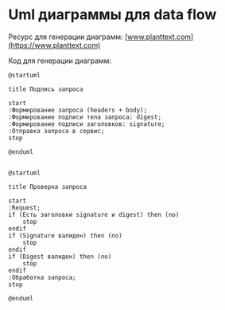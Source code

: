 # Uml диаграммы для data flow

Ресурс для генерации диаграмм:
[www.planttext.com](https://www.planttext.com)

Код для генерации диаграмм:

```
@startuml

title Подпись запроса

start 
:Формирование запроса (headers + body);
:Формирование подписи тела запроса: digest;
:Формирование подписи заголовков: signature;
:Отправка запроса в сервис;
stop

@enduml


@startuml

title Проверка запроса

start
:Request;
if (Есть заголовки signature и digest) then (no)
    stop
endif
if (Signature валиден) then (no)
    stop
endif
if (Digest валиден) then (no)
    stop
endif
:Обработка запроса;
stop

@enduml
```